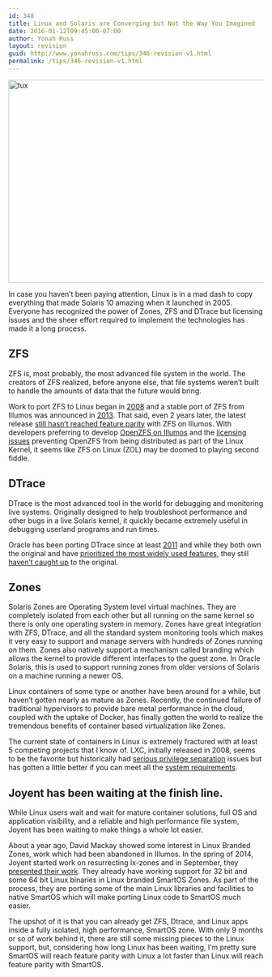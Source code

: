 ```yaml
---
id: 348
title: Linux and Solaris are Converging but Not the Way You Imagined
date: 2016-01-12T09:45:00-07:00
author: Yonah Russ
layout: revision
guid: http://www.yonahruss.com/tips/346-revision-v1.html
permalink: /tips/346-revision-v1.html
---
```

<img class="aligncenter size-full wp-image-347" src="http://www.yonahruss.com/wordpress/wp-content/uploads/2016/01/tux.jpg" alt="tux" width="698" height="400" srcset="http://www.yonahruss.com/wordpress/wp-content/uploads/2016/01/tux.jpg 698w, http://www.yonahruss.com/wordpress/wp-content/uploads/2016/01/tux-300x172.jpg 300w" sizes="(max-width: 698px) 100vw, 698px" />

In case you haven&#8217;t been paying attention, Linux is in a mad dash to copy everything that made Solaris 10 amazing when it launched in 2005. Everyone has recognized the power of Zones, ZFS and DTrace but licensing issues and the sheer effort required to implement the technologies has made it a long process.

## ZFS

ZFS is, most probably, the most advanced file system in the world. The creators of ZFS realized, before anyone else, that file systems weren&#8217;t built to handle the amounts of data that the future would bring.

Work to port ZFS to Linux began in <a href="https://events.linuxfoundation.org/sites/events/files/slides/OpenZFS%20-%20LinuxCon_0.pdf" target="_blank" rel="nofollow">2008</a> and a stable port of ZFS from Illumos was announced in <a href="https://groups.google.com/a/zfsonlinux.org/forum/?fromgroups=#!topic/zfs-announce/ZXADhyOwFfA" target="_blank" rel="nofollow">2013</a>. That said, even 2 years later, the latest release <a href="https://clusterhq.com/blog/state-zfs-on-linux/" target="_blank" rel="nofollow">still hasn&#8217;t reached feature parity</a> with ZFS on Illumos. With developers preferring to develop <a href="http://blog.delphix.com/prakash/2015/01/06/openzfs-on-illumos/" target="_blank" rel="nofollow">OpenZFS on Illumos</a> and the <a href="http://zfsonlinux.org/faq.html#WhatAboutTheLicensingIssue" target="_blank" rel="nofollow">licensing issues</a> preventing OpenZFS from being distributed as part of the Linux Kernel, it seems like ZFS on Linux (ZOL) may be doomed to playing second fiddle.

## DTrace

DTrace is the most advanced tool in the world for debugging and monitoring live systems. Originally designed to help troubleshoot performance and other bugs in a live Solaris kernel, it quickly became extremely useful in debugging userland programs and run times.

Oracle has been porting DTrace since at least <a href="http://dtrace.org/blogs/ahl/2011/10/10/oel-this-is-not-dtrace/" target="_blank" rel="nofollow">2011</a> and while they both own the original and have <a href="http://dtrace.org/blogs/ahl/2012/02/23/dtrace-oel-update/" target="_blank" rel="nofollow">prioritized the most widely used features</a>, they still <a href="http://dtrace.org/blogs/ahl/2014/12/27/dtrace-oel-dynamic-language-support/" target="_blank" rel="nofollow">haven&#8217;t caught up</a> to the original.

## Zones

Solaris Zones are Operating System level virtual machines. They are completely isolated from each other but all running on the same kernel so there is only one operating system in memory. Zones have great integration with ZFS, DTrace, and all the standard system monitoring tools which makes it very easy to support and manage servers with hundreds of Zones running on them. Zones also natively support a mechanism called branding which allows the kernel to provide different interfaces to the guest zone. In Oracle Solaris, this is used to support running zones from older versions of Solaris on a machine running a newer OS.

Linux containers of some type or another have been around for a while, but haven&#8217;t gotten nearly as mature as Zones. Recently, the continued failure of traditional hypervisors to provide bare metal performance in the cloud, coupled with the uptake of Docker, has finally gotten the world to realize the tremendous benefits of container based virtualization like Zones.

The current state of containers in Linux is extremely fractured with at least 5 competing projects that I know of. LXC, initially released in 2008, seems to be the favorite but historically had <a href="https://wiki.ubuntu.com/UserNamespace" target="_blank" rel="nofollow">serious privilege separation</a> issues but has gotten a little better if you can meet all the <a href="http://www.flockport.com/lxc-using-unprivileged-containers/" target="_blank" rel="nofollow">system requirements</a>.

## Joyent has been waiting at the finish line.

While Linux users wait and wait for mature container solutions, full OS and application visibility, and a reliable and high performance file system, Joyent has been waiting to make things a whole lot easier.

About a year ago, David Mackay showed some interest in Linux Branded Zones, work which had been abandoned in Illumos. In the spring of 2014, Joyent started work on resurrecting lx-zones and in September, they <a href="https://www.google.co.il/url?sa=t&rct=j&q=&esrc=s&source=web&cd=2&cad=rja&uact=8&ved=0CCIQtwIwAQ&url=http%3A%2F%2Fwww.youtube.com%2Fwatch%3Fv%3DTrfD3pC0VSs&ei=HhvEVIbcCY7PaM26guAH&usg=AFQjCNE-TZOJwCGbGiGO3V0MPyvP2S0mLw&sig2=Y5RmM88SZqrxgi2QU-SX-Q&bvm=bv.84349003,d.d2s" target="_blank" rel="nofollow">presented their work</a>. They already have working support for 32 bit and some 64 bit Linux binaries in Linux branded SmartOS Zones. As part of the process, they are porting some of the main Linux libraries and facilities to native SmartOS which will make porting Linux code to SmartOS much easier.

The upshot of it is that you can already get ZFS, Dtrace, and Linux apps inside a fully isolated, high performance, SmartOS zone. With only 9 months or so of work behind it, there are still some missing pieces to the Linux support, but, considering how long Linux has been waiting, I&#8217;m pretty sure SmartOS will reach feature parity with Linux a lot faster than Linux will reach feature parity with SmartOS.